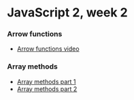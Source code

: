 # JavaScript 2, week 2

### Arrow functions

- [Arrow functions video](https://www.loom.com/share/9c308133774047919dd28f5f173d2268)

### Array methods

- [Array methods part 1](https://www.loom.com/share/e8f794da71454ae78ba016944db1a0a0)
- [Array methods part 2](https://www.loom.com/share/5365837be6044316acea276f52c3c1a5)
